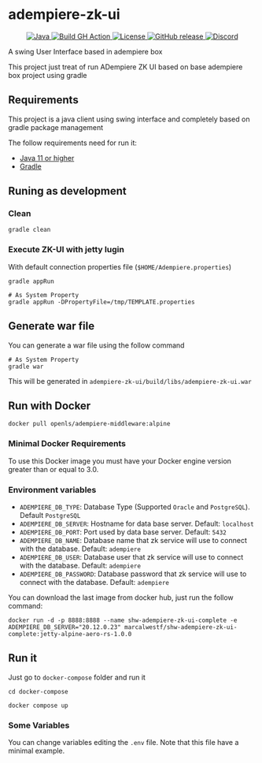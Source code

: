 # adempiere-zk-ui

<p align="center">
  <a href="https://adoptium.net/es/temurin/releases/?version=11">
    <img src="https://badgen.net/badge/Java/11/orange" alt="Java">
  </a>
  <a href="https://github.com/adempiere/adempiere-zk-ui/actions/workflows/build.yml">
    <img src="https://github.com/adempiere/adempiere-zk-ui/actions/workflows/build.yml/badge.svg" alt="Build GH Action">
  </a>
  <a href="https://github.com/adempiere/adempiere-zk-ui/blob/master/LICENSE">
    <img src="https://img.shields.io/badge/license-GNU/GPL%20(v2)-blue" alt="License">
  </a>
  <a href="https://github.com/adempiere/adempiere-zk-ui/releases/latest">
    <img src="https://img.shields.io/github/release/adempiere/adempiere-zk-ui.svg" alt="GitHub release">
  </a>
  <a href="https://discord.gg/T6eH6A7PJZ">
    <img src="https://badgen.net/badge/discord/join%20chat" alt="Discord">
  </a>
</p>

A swing User Interface based in adempiere box

This project just treat of run ADempiere ZK UI based on base adempiere box project using gradle

## Requirements

This project is a java client using swing interface and completely based on gradle package management

The follow requirements need for run it:

- [Java 11 or higher](https://adoptopenjdk.net/)
- [Gradle](https://gradle.org/install/)

## Runing as development
### Clean
```shell
gradle clean
```

### Execute ZK-UI with jetty lugin
With default connection properties file (`$HOME/Adempiere.properties`)
```shell
gradle appRun
```

```shell
# As System Property
gradle appRun -DPropertyFile=/tmp/TEMPLATE.properties
```


## Generate war file

You can generate a war file using the follow command

```shell
# As System Property
gradle war
```

This will be generated in `adempiere-zk-ui/build/libs/adempiere-zk-ui.war`


## Run with Docker

```Shell
docker pull openls/adempiere-middleware:alpine
```

### Minimal Docker Requirements
To use this Docker image you must have your Docker engine version greater than or equal to 3.0.

### Environment variables
- `ADEMPIERE_DB_TYPE`: Database Type (Supported `Oracle` and `PostgreSQL`). Default `PostgreSQL`
- `ADEMPIERE_DB_SERVER`: Hostname for data base server. Default: `localhost`
- `ADEMPIERE_DB_PORT`: Port used by data base server. Default: `5432`
- `ADEMPIERE_DB_NAME`: Database name that zk service will use to connect with the database. Default: `adempiere`
- `ADEMPIERE_DB_USER`: Database user that zk service will use to connect with the database. Default: `adempiere`
- `ADEMPIERE_DB_PASSWORD`: Database password that zk service will use to connect with the database. Default: `adempiere`

You can download the last image from docker hub, just run the follow command:

```Shell
docker run -d -p 8888:8888 --name shw-adempiere-zk-ui-complete -e ADEMPIERE_DB_SERVER="20.12.0.23" marcalwestf/shw-adempiere-zk-ui-complete:jetty-alpine-aero-rs-1.0.0
```

## Run it

Just go to `docker-compose` folder and run it

```Shell
cd docker-compose
```

```Shell
docker compose up
```

### Some Variables

You can change variables editing the `.env` file. Note that this file have a minimal example.
